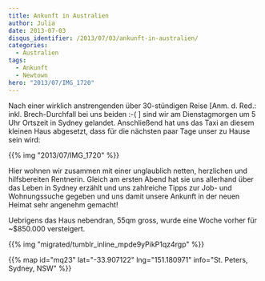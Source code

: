 ```yaml
---
title: Ankunft in Australien
author: Julia
date: 2013-07-03
disqus_identifier: /2013/07/03/ankunft-in-australien/
categories:
  - Australien
tags:
  - Ankunft
  - Newtown
hero: "2013/07/IMG_1720"
---
```


Nach einer wirklich anstrengenden über 30-stündigen Reise [Anm. d. Red.: inkl. Brech-Durchfall bei uns beiden :-( ] sind wir am Dienstagmorgen um 5 Uhr
Ortszeit in Sydney gelandet. <!--more--> Anschließend hat uns das Taxi an diesem kleinen Haus abgesetzt, dass für die nächsten paar Tage unser zu Hause sein
wird:

{{% img "2013/07/IMG_1720" %}}

Hier wohnen wir zusammen mit einer unglaublich netten, herzlichen und hilfsbereiten Rentnerin. Gleich am ersten Abend hat sie uns allerhand über das
Leben in Sydney erzählt und uns zahlreiche Tipps zur Job- und Wohnungssuche gegeben und uns damit unsere Ankunft in der neuen Heimat sehr angenehm gemacht!

Uebrigens das Haus nebendran, 55qm gross, wurde eine Woche vorher für ~$850.000 versteigert.

{{% img "migrated/tumblr_inline_mpde9yPikP1qz4rgp" %}}

{{% map id="mq23" lat="-33.907122" lng="151.180971" info="St. Peters, Sydney, NSW" %}}
